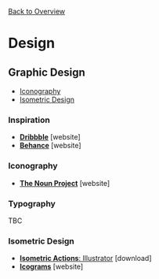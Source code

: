 [Back to Overview](https://github.com/philippstangl/whatever/blob/master/README.md)

# Design

## Graphic Design
* [Iconography](#iconography)  
* [Isometric Design](#isometric-design)

### Inspiration
* [**Dribbble**](https://dribbble.com/) [website]  
* [**Behance**](https://www.behance.net/) [website]  

### Iconography
* [**The Noun Project**](https://thenounproject.com/) [website]  

### Typography
TBC

### Isometric Design
* [**Isometric Actions**: Illustrator](https://goo.gl/eDGT1s) [download]  
* [**Icograms**](https://icograms.com/) [website]  
